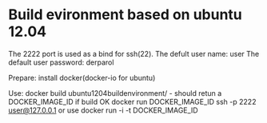 # Build evironment based on ubuntu 12.04

The 2222 port is used as a bind for ssh(22).
The defult user name: user
The default user password: derparol

Prepare:
  install docker(docker-io for ubuntu)

Use:
  docker build ubuntu1204buildenvironment/ - should retun a DOCKER_IMAGE_ID if build OK
  docker run DOCKER_IMAGE_ID 
  ssh -p 2222 user@127.0.0.1
  or use docker run -i -t DOCKER_IMAGE_ID 
  
 
